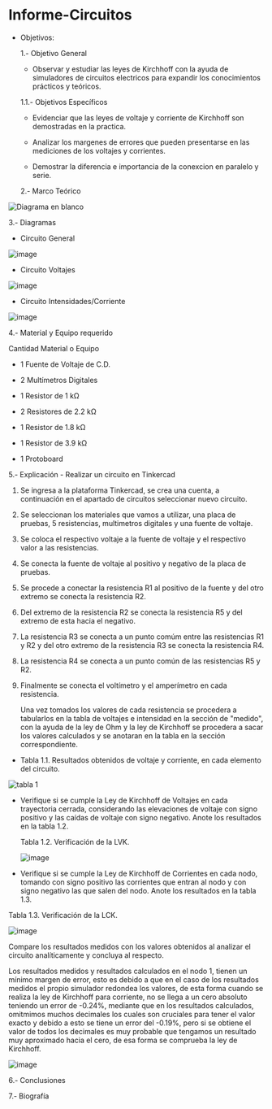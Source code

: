 # Informe-Circuitos
- Objetivos:

  1.- Objetivo General
   
     - Observar y estudiar las leyes de Kirchhoff con la ayuda de simuladores de circuitos electricos para expandir los conocimientos prácticos y teóricos.
     
  1.1.- Objetivos Específicos
   
     - Evidenciar que las leyes de voltaje y corriente de Kirchhoff son demostradas en la practica.
     
     - Analizar los margenes de errores que pueden presentarse en las mediciones de los voltajes y corrientes.
     
     - Demostrar la diferencia e importancia de la conexcion en paralelo y serie.
     
  2.- Marco Teórico   
     
![Diagrama en blanco](https://user-images.githubusercontent.com/76134214/102702370-ef436680-422f-11eb-9551-46e5a5d370a2.png)
   
   3.- Diagramas
   
   - Circuito General
   
   ![image](https://user-images.githubusercontent.com/76134214/102729920-af987f80-4300-11eb-9ece-5d53efa9d3b2.png)

   - Circuito Voltajes
   
   ![image](https://user-images.githubusercontent.com/76134214/102729927-b1fad980-4300-11eb-9de3-11b39391ea64.png)
   
   - Circuito Intensidades/Corriente
   
   ![image](https://user-images.githubusercontent.com/76134214/102729929-b45d3380-4300-11eb-80d7-d5b28da34e1c.png)
   
   4.- Material y Equipo requerido

   Cantidad Material o Equipo
     
   * 1 Fuente de Voltaje de C.D.
     
   * 2 Multímetros Digitales
     
   * 1 Resistor de 1 kΩ
     
   * 2 Resistores de 2.2 kΩ
     
   * 1 Resistor de 1.8 kΩ
     
   * 1 Resistor de 3.9 kΩ
     
   * 1 Protoboard
   
   5.- Explicación
        - Realizar un circuito en Tinkercad
        
   1. Se ingresa a la plataforma Tinkercad, se crea una cuenta, a continuación en el apartado de circuitos seleccionar nuevo circuito.
        
   2. Se seleccionan los materiales que vamos a utilizar, una placa de pruebas, 5 resistencias, multimetros digitales y una fuente de voltaje.
        
   3. Se coloca el respectivo voltaje a la fuente de voltaje y el respectivo valor a las resistencias.
        
   4. Se conecta la fuente de voltaje al positivo y negativo de la placa de pruebas.
        
   5. Se procede a conectar la resistencia R1 al positivo de la fuente y del otro extremo se conecta la resistencia R2.
        
   6. Del extremo de la resistencia R2 se conecta la resistencia R5 y del extremo de esta hacia el negativo.
        
   7. La resistencia R3 se conecta a un punto comúm entre las resistencias R1 y R2 y del otro extremo de la resistencia R3 se conecta la resistencia R4.
        
   8. La resistencia R4 se conecta a un punto común de las resistencias R5 y R2.
        
   9. Finalmente se conecta el voltímetro y el amperímetro en cada resistencia.
        
       Una vez tomados los valores de cada resistencia se procedera a tabularlos en la tabla de voltajes e intensidad en la sección de "medido", con la ayuda de la ley de Ohm y la ley de Kirchhoff se procedera a sacar los valores calculados y se anotaran en la tabla en la sección correspondiente.
       
   - Tabla 1.1. Resultados obtenidos de voltaje y corriente, en cada elemento del circuito.
   
   ![tabla 1](https://user-images.githubusercontent.com/76134214/102731728-9397dc80-4306-11eb-85bd-bde61590f06c.jpeg)
   
   - Verifique si se cumple la Ley de Kirchhoff de Voltajes en cada trayectoria cerrada, considerando las elevaciones de voltaje con signo positivo y las caídas de voltaje con signo negativo. Anote los resultados en la tabla 1.2.
        
     Tabla 1.2. Verificación de la LVK.
     
     ![image](https://user-images.githubusercontent.com/76134214/102841701-741ab580-43d3-11eb-99dd-ac7e7d338b38.png)
        
   - Verifique si se cumple la Ley de Kirchhoff de Corrientes en cada nodo, tomando con signo positivo las corrientes que entran al nodo y con signo negativo las que salen
del nodo. Anote los resultados en la tabla 1.3.

  Tabla 1.3. Verificación de la LCK.
  
  ![image](https://user-images.githubusercontent.com/76132461/102838905-4d598080-43cd-11eb-821d-88b3e1280e76.png)
  
  Compare los resultados medidos con los valores obtenidos al analizar el circuito analíticamente y concluya al respecto.
  
  
  
  
  Los resultados medidos y resultados calculados en el nodo 1, tienen un mínimo margen de error, esto es debido a que en el caso de los resultados medidos el propio simulador redondea los valores, de esta forma cuando se realiza la ley de Kirchhoff para corriente, no se llega a un cero absoluto teniendo un error de -0.24%, mediante que en los resultados calculados, omitmimos muchos decimales los cuales son cruciales para tener el valor exacto y debido a esto se tiene un error del -0.19%, pero si se obtiene el valor de todos los decimales es muy probable que tengamos un resultado muy aproximado hacia el cero, de esa forma se comprueba la ley de Kirchhoff.
  
  ![image](https://user-images.githubusercontent.com/76132461/102841570-2c942980-43d3-11eb-9a22-c0e6354e5478.png)

  
  
   
   6.- Conclusiones
   
   7.- Biografía
   


   

